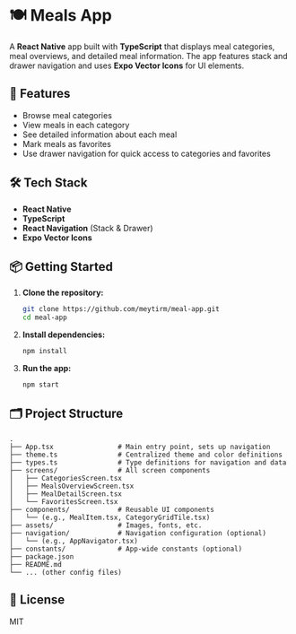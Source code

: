 # 🍽️ Meals App

A **React Native** app built with **TypeScript** that displays meal categories, meal overviews, and detailed meal information. The app features stack and drawer navigation and uses **Expo Vector Icons** for UI elements.

## 🚀 Features

- Browse meal categories
- View meals in each category
- See detailed information about each meal
- Mark meals as favorites
- Use drawer navigation for quick access to categories and favorites

## 🛠️ Tech Stack

- **React Native**
- **TypeScript**
- **React Navigation** (Stack & Drawer)
- **Expo Vector Icons**

## 📦 Getting Started

1. **Clone the repository:**
   ```bash
   git clone https://github.com/meytirm/meal-app.git
   cd meal-app
   ```

2. **Install dependencies:**
   ```bash
   npm install
   ```

3. **Run the app:**
   ```bash
   npm start
   ```

## 🗂️ Project Structure

```
.
├── App.tsx                # Main entry point, sets up navigation
├── theme.ts               # Centralized theme and color definitions
├── types.ts               # Type definitions for navigation and data
├── screens/               # All screen components
│   ├── CategoriesScreen.tsx
│   ├── MealsOverviewScreen.tsx
│   ├── MealDetailScreen.tsx
│   └── FavoritesScreen.tsx
├── components/            # Reusable UI components
│   └── (e.g., MealItem.tsx, CategoryGridTile.tsx)
├── assets/                # Images, fonts, etc.
├── navigation/            # Navigation configuration (optional)
│   └── (e.g., AppNavigator.tsx)
├── constants/             # App-wide constants (optional)
├── package.json
├── README.md
└── ... (other config files)
```

## 📄 License

MIT
